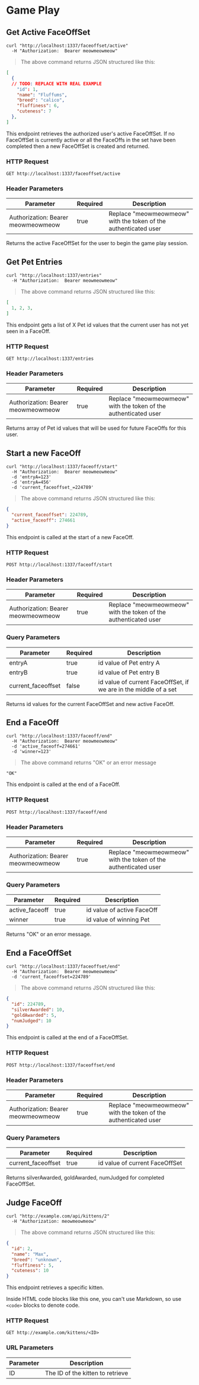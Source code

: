 # Game Play

## Get Active FaceOffSet

```shell
curl "http://localhost:1337/faceoffset/active"
  -H "Authorization:  Bearer meowmeowmeow"
```

> The above command returns JSON structured like this:

```json
[
  {
  // TODO: REPLACE WITH REAL EXAMPLE
    "id": 1,
    "name": "Fluffums",
    "breed": "calico",
    "fluffiness": 6,
    "cuteness": 7
  },
]
```

This endpoint retrieves the authorized user's active FaceOffSet.  If no FaceOffSet is currently active or all the FaceOffs in the set have been completed then a new FaceOffSet is created and returned.

### HTTP Request

`GET http://localhost:1337/faceoffset/active`

### Header Parameters

Parameter | Required | Description
--------- | ------- | -----------
Authorization:  Bearer meowmeowmeow | true | Replace "meowmeowmeow" with the token of the authenticated user

<aside class="success">
Returns the active FaceOffSet for the user to begin the game play session.
</aside>


## Get Pet Entries

```shell
curl "http://localhost:1337/entries"
  -H "Authorization:  Bearer meowmeowmeow"
```

> The above command returns JSON structured like this:

```json
[
  1, 2, 3,
]
```

This endpoint gets a list of X Pet id values that the current user has not yet seen in a FaceOff.

### HTTP Request

`GET http://localhost:1337/entries`

### Header Parameters

Parameter | Required | Description
--------- | ------- | -----------
Authorization:  Bearer meowmeowmeow | true | Replace "meowmeowmeow" with the token of the authenticated user

<aside class="success">
Returns array of Pet id values that will be used for future FaceOffs for this user.
</aside>


## Start a new FaceOff

```shell
curl "http://localhost:1337/faceoff/start"
  -H "Authorization:  Bearer meowmeowmeow"
  -d 'entryA=123'
  -d 'entryA=456'
  -d 'current_faceoffset_=224789'
```

> The above command returns JSON structured like this:

```json
{
  "current_faceoffset": 224789,
  "active_faceoff": 274661
}
```

This endpoint is called at the start of a new FaceOff.

### HTTP Request

`POST http://localhost:1337/faceoff/start`

### Header Parameters

Parameter | Required | Description
--------- | ------- | -----------
Authorization:  Bearer meowmeowmeow | true | Replace "meowmeowmeow" with the token of the authenticated user


### Query Parameters

Parameter | Required | Description
--------- | ------- | -----------
entryA | true | id value of Pet entry A
entryB | true | id value of Pet entry B
current_faceoffset | false | id value of current FaceOffSet, if we are in the middle of a set

<aside class="success">
Returns id values for the current FaceOffSet and new active FaceOff.
</aside>


## End a FaceOff

```shell
curl "http://localhost:1337/faceoff/end"
  -H "Authorization:  Bearer meowmeowmeow"
  -d 'active_faceoff=274661'
  -d 'winner=123'
```

> The above command returns "OK" or an error message

```
"OK"
```

This endpoint is called at the end of a FaceOff.

### HTTP Request

`POST http://localhost:1337/faceoff/end`

### Header Parameters

Parameter | Required | Description
--------- | ------- | -----------
Authorization:  Bearer meowmeowmeow | true | Replace "meowmeowmeow" with the token of the authenticated user


### Query Parameters

Parameter | Required | Description
--------- | ------- | -----------
active_faceoff | true | id value of active FaceOff
winner | true | id value of winning Pet

<aside class="success">
Returns "OK" or an error message.
</aside>

## End a FaceOffSet

```shell
curl "http://localhost:1337/faceoffset/end"
  -H "Authorization:  Bearer meowmeowmeow"
  -d 'current_faceoffset=224789'
```

> The above command returns JSON structured like this:

```json
{
  "id": 224789,
  "silverAwarded": 10,
  "goldAwarded": 5,
  "numJudged": 10
}
```

This endpoint is called at the end of a FaceOffSet.

### HTTP Request

`POST http://localhost:1337/faceoffset/end`

### Header Parameters

Parameter | Required | Description
--------- | ------- | -----------
Authorization:  Bearer meowmeowmeow | true | Replace "meowmeowmeow" with the token of the authenticated user


### Query Parameters

Parameter | Required | Description
--------- | ------- | -----------
current_faceoffset | true | id value of current FaceOffSet

<aside class="success">
Returns silverAwarded, goldAwarded, numJudged for completed FaceOffSet.
</aside>



## Judge FaceOff

```shell
curl "http://example.com/api/kittens/2"
  -H "Authorization: meowmeowmeow"
```

> The above command returns JSON structured like this:

```json
{
  "id": 2,
  "name": "Max",
  "breed": "unknown",
  "fluffiness": 5,
  "cuteness": 10
}
```

This endpoint retrieves a specific kitten.

<aside class="warning">Inside HTML code blocks like this one, you can't use Markdown, so use <code>&lt;code&gt;</code> blocks to denote code.</aside>

### HTTP Request

`GET http://example.com/kittens/<ID>`

### URL Parameters

Parameter | Description
--------- | -----------
ID | The ID of the kitten to retrieve
